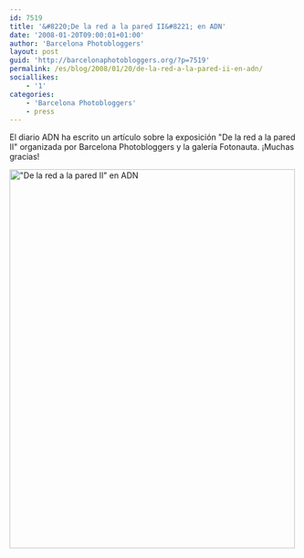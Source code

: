 ```yaml
---
id: 7519
title: '&#8220;De la red a la pared II&#8221; en ADN'
date: '2008-01-20T09:00:01+01:00'
author: 'Barcelona Photobloggers'
layout: post
guid: 'http://barcelonaphotobloggers.org/?p=7519'
permalink: /es/blog/2008/01/20/de-la-red-a-la-pared-ii-en-adn/
sociallikes:
    - '1'
categories:
    - 'Barcelona Photobloggers'
    - press
---
```


El diario ADN ha escrito un artículo sobre la exposición "De la red a la pared II" organizada por Barcelona Photobloggers y la galería Fotonauta. ¡Muchas gracias!

<img src="http://fransimo.info/wp-content/uploads/2008/01/adn.jpg" alt="&quot;De la red a la pared II&quot; en ADN" width="500" height="664" class="alignnone size-full wp-image-7520">